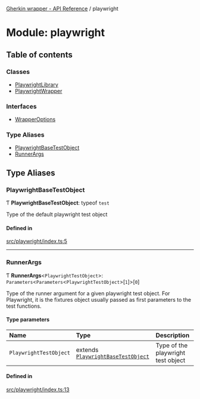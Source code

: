 [Gherkin wrapper - API Reference](../README.md) / playwright

# Module: playwright

## Table of contents

### Classes

- [PlaywrightLibrary](../classes/playwright.PlaywrightLibrary.md)
- [PlaywrightWrapper](../classes/playwright.PlaywrightWrapper.md)

### Interfaces

- [WrapperOptions](../interfaces/playwright.WrapperOptions.md)

### Type Aliases

- [PlaywrightBaseTestObject](playwright.md#playwrightbasetestobject)
- [RunnerArgs](playwright.md#runnerargs)

## Type Aliases

### PlaywrightBaseTestObject

Ƭ **PlaywrightBaseTestObject**: typeof `test`

Type of the default playwright test object

#### Defined in

[src/playwright/index.ts:5](https://github.com/Niitch/gherkin-wrapper/blob/4bfbd8c/src/playwright/index.ts#L5)

___

### RunnerArgs

Ƭ **RunnerArgs**<`PlaywrightTestObject`\>: `Parameters`<`Parameters`<`PlaywrightTestObject`\>[``1``]\>[``0``]

Type of the runner argument for a given playwright test object.
For Playwright, it is the fixtures object usually passed as first parameters to the test functions.

#### Type parameters

| Name | Type | Description |
| :------ | :------ | :------ |
| `PlaywrightTestObject` | extends [`PlaywrightBaseTestObject`](playwright.md#playwrightbasetestobject) | Type of the playwright test object |

#### Defined in

[src/playwright/index.ts:13](https://github.com/Niitch/gherkin-wrapper/blob/4bfbd8c/src/playwright/index.ts#L13)
